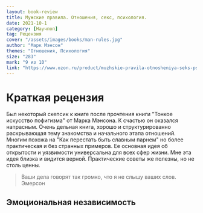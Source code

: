 ```yaml
---
layout: book-review
title: Мужские правила. Отношения, секс, психология.
date: 2021-10-1
category: [Научпоп]
tag: Рецензия
cover: "/assets/images/books/man-rules.jpg"
author: "Марк Мэнсон"
themes: "Отношения, Психология"
size: "283"
mark: "9 из 10"
link: "https://www.ozon.ru/product/muzhskie-pravila-otnosheniya-seks-psihologiya-menson-mark-231026712/?sh=6AwoygPF"
---
```


# Краткая рецензия

Был некоторый скепсик к книге после прочтения книги "Тонкое искусство пофигизма" от Марка Мэнсона. К счастью он оказался напрасным.
Очень дельная книга, хорошо и структурированно раскрывающая тему знакомства и начального этапа отношений.
Многим похожа на "Как перестать быть славным парнем" но более практическая и без странных примеров.
Ее основная идея об открытости и уязвимости универсальна для всех сфер жизни. Мне эта идея близка и видится верной. Практические советы же полезны, но не столь ценны.

> Ваши дела говорят так громко, что я не слышу ваших слов. Эмерсон

## Эмоциональная независимость
